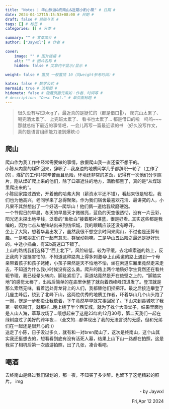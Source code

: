 ```yaml
---
title: "Notes | 华山旅游&终南山&近期小酌小聚" # 日期 #
date: 2024-04-12T15:15:53+08:00 # 日期 #
draft: false # 草稿与否 #
tags: [] # 标签 #
categories: [] # 分类 #

summary: "" # 文章简介 #
author: ["Jaywxl"] # 作者 #

cover:
    image: "" # 图片链接 #
    alt: "" # 图片名称 #
    hidden: false # 文章内不显示/显示 #

weight: false # 置顶 一般置顶 10（同weight参考时间）#

katex: false # 数学公式 #
mermaid: true # 流程图 #
hidemeta: false # 隐藏页面元素如：作者、时间等 #
# description: "Desc Text." # 单页面标题 #
---
```

> 很久没有写过blog了，最近真的是挺忙的（都是借口🤣），
> 爬完山太累了、
> 喝完酒太累了、
> 上完班太累了、
> 看书也太累了...
> 都是借口的啦　呜呜~~~
> 那就总结下最近的事情吧，一会儿再写一篇最近读的书
> （好久没写作文，真的是语言组织能力渣到爆欸:(）

## 爬山
爬山作为我工作中经常需要做的事情，放假爬山我一直还蛮不想干的。  
小陈从内蒙的煤矿回来，辞职了...我身边的地质同学几乎都辞职一轮了（工作了的），煤矿的工作非常辛苦而且危险，环境还非常的差劲，记得有一次他们分享照片，刚从煤矿爬上来的他们，除了口罩遮住的地方，满脸都黑了，真的是“从煤球里爬出来的”。  
小陈回家路过西安，开着他的哈弗大狗（薪资水平还不错），看起来很是轻松，我们也为他高兴，老同学来了总得聚聚。作为我们宿舍最喜欢花活、最讲究的人，小凡果不其然想出了一个好活--爬华山！他们俩一道给我软磨硬泡。  
一个节假日的早晨，冬天的早晨天才微微亮，蓝色的天空很透彻，没有一片云彩，阳光还未探出地平线，泛着的“鱼肚白”接着那片湛蓝，很是好看...其实这些都是我编的，因为七点从地铁站出来到纺织城，我的眼睛应该还没有睁开。  
坐上了大狗，想着华县出发了，虽然我很不想空余时间来爬山，不过也是还算有趣。一是和朋友们在一起有意思，群居动物嘛。二是华山五岳险之最还是挺好玩的。中途小插曲，有笨b高速口下错了。  
上山的路线我们选择了“西上北下”，风险较低，较为平缓。去北峰索道的路上，反正我向下是挺害怕的，不知道这种路向上得多刺激😂上山索道的路上遇到一个母亲带着孩子和孩子姥姥，小孩子果然是天不怕地不怕，坐在索道车厢里竟然走来走去，不知道为什么我小时候没有这么勇。爬升的路上两个地质好学生竟然还在看共轭节理，我已经晕头转向、脚趾紧扣了。索道站竟然是开在绝壁之上的，“脚踏实地”的感觉太棒了，出站后简单的在庙里休整了就向着西峰峰顶进发了。登顶就是那么索然无味，看着远处青龙背上的人们，我都替他们捏把汗。最之后接连攀登了几座主峰后，绕到了北峰下山，这两位优秀的地质工作者，环着华山几个山头跑了一圈，愣是一步都没让我歇着，下午竟然早早就完事回家了。下山来到县城吃了我第一顿塔斯汀，就那样...晚上绕了半个西安城，就为了找个大澡堂子，结果里面也是人山人海，草草收场了...哦想起来了这是23年的12月30号，第二天我们一起在绿树度过了美好的跨年夜...（全文的...都体现出了我的无法言说的无感，但和兄弟们在一起还是很开心的:)）  
送走了小陈，日子没过多久，就有和一对bren爬山了，这次是终南山，这个山其实我还挺想去的，想看看到底有没有活死人墓，结果上山下山一路都在拍照，这是我买了相机后第一次旅游拍照，出了几张，凑合看吧。

## 喝酒
去终南山是经过我们谋划的，那一夜，不知买了多少醉。也留下了这组精彩的照片。
img



<p align="right" > - by Jaywxl</p>
<p align="right" > Fri,Apr 12 2024 </p>